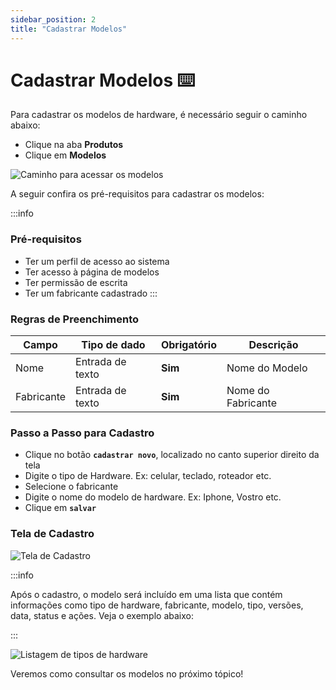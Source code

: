 ```yaml
---
sidebar_position: 2
title: "Cadastrar Modelos"
---
```


# Cadastrar Modelos :keyboard:

Para cadastrar os modelos de hardware, é necessário seguir o caminho abaixo:

- Clique na aba **Produtos**
- Clique em **Modelos**

![Caminho para acessar os modelos](/img/images/modelos.png)

A seguir confira os pré-requisitos para cadastrar os modelos:

:::info

### Pré-requisitos

- Ter um perfil de acesso ao sistema
- Ter acesso à página de modelos
- Ter permissão de escrita
- Ter um fabricante cadastrado
  :::

### Regras de Preenchimento

| Campo      | Tipo de dado     | Obrigatório | Descrição          |
| ---------- | ---------------- | ----------- | ------------------ |
| Nome       | Entrada de texto | **Sim**     | Nome do Modelo     |
| Fabricante | Entrada de texto | **Sim**     | Nome do Fabricante |

### Passo a Passo para Cadastro

- Clique no botão **`cadastrar novo`**, localizado no canto superior direito da tela
- Digite o tipo de Hardware. Ex: celular, teclado, roteador etc.
- Selecione o fabricante
- Digite o nome do modelo de hardware. Ex: Iphone, Vostro etc.
- Clique em **`salvar`**

### Tela de Cadastro

![Tela de Cadastro](/img/images/cadastro_modelo.png)

:::info

Após o cadastro, o modelo será incluído em uma lista que contém informações como tipo de hardware, fabricante, modelo, tipo, versões, data, status e ações. Veja o exemplo abaixo:

:::

![Listagem de tipos de hardware](/img/images/lista_modelo_hardware.png)

Veremos como consultar os modelos no próximo tópico!
